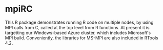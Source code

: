 # mpiRC

This R package demonstrates running R code on multiple nodes, by using
MPI calls from C, called at the top level from R functions. At present
it is targetting our Windows-based Azure cluster, which includes 
Microsoft's MPI build. Conveniently, the libraries for MS-MPI are
also included in RTools 4.2.

